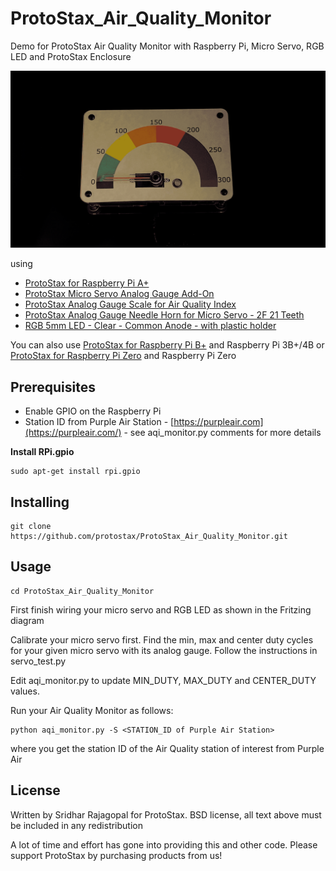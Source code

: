 # ProtoStax_Air_Quality_Monitor

Demo for ProtoStax Air Quality Monitor with Raspberry Pi, Micro Servo,
RGB LED and ProtoStax Enclosure

![ProtoStax Air Quality Monitor Demo](ProtoStax_Air_Quality_Monitor_Demo.gif)

using
* [ProtoStax for Raspberry Pi A+](https://www.protostax.com/products/protostax-for-raspberry-pi-a)
* [ProtoStax Micro Servo Analog Gauge Add-On](https://www.protostax.com/products/protostax-micro-servo-analog-gauge-add-on)
* [ProtoStax Analog Gauge Scale for Air Quality Index](https://www.protostax.com/products/protostax-analog-gauge-scale-for-air-quality-index)
* [ProtoStax Analog Gauge Needle Horn for Micro Servo - 2F 21 Teeth](https://www.protostax.com/products/protostax-analog-gauge-needle-horn-for-micro-servo-2f-21-teeth)
* [RGB 5mm LED - Clear - Common Anode - with plastic holder](https://www.protostax.com/products/rgb-5mm-led-clear-common-anode-with-plastic-holder)


You can also use
[ProtoStax for Raspberry Pi B+](https://www.protostax.com/products/protostax-for-raspberry-pi-b)
and Raspberry Pi 3B+/4B
or
 [ProtoStax for Raspberry Pi Zero](https://www.protostax.com/products/protostax-for-raspberry-pi-zero)
 and Raspberry Pi Zero

## Prerequisites

* Enable GPIO on the Raspberry Pi
* Station ID from Purple Air Station -
[https://purpleair.com](https://purpleair.com/) - see
aqi_monitor.py comments for more details

**Install RPi.gpio**

```
sudo apt-get install rpi.gpio
```

## Installing

```
git clone https://github.com/protostax/ProtoStax_Air_Quality_Monitor.git
```

## Usage

```
cd ProtoStax_Air_Quality_Monitor
```

First finish wiring your micro servo and RGB LED as shown in the Fritzing diagram

Calibrate your micro servo first. Find the min, max and center duty
cycles for your given micro servo with its analog gauge. Follow the
instructions in servo_test.py

Edit aqi_monitor.py to update MIN_DUTY, MAX_DUTY and CENTER_DUTY
values.


Run your Air Quality Monitor as follows:

```
python aqi_monitor.py -S <STATION_ID of Purple Air Station>
```

where you get the station ID of the Air Quality station of interest
from Purple Air

## License

Written by Sridhar Rajagopal for ProtoStax. BSD license, all text above must be included in any redistribution

A lot of time and effort has gone into providing this and other code. Please support ProtoStax by purchasing products from us!


